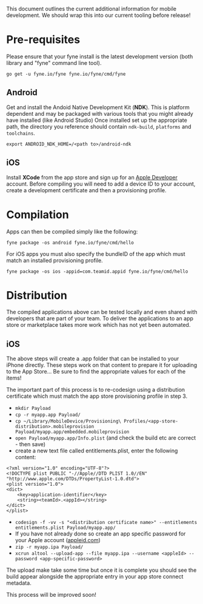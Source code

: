 This document outlines the current additional information for mobile development.
We should wrap this into our current tooling before release!

# Pre-requisites

Please ensure that your fyne install is the latest development version (both library and "fyne" command line tool).
```
go get -u fyne.io/fyne fyne.io/fyne/cmd/fyne
```

## Android

Get and install the Andoid Native Development Kit (**NDK**). This is platform dependent and may be packaged 
with various tools that you might already have installed (like Android Studio)
Once installed set up the appropriate path, the directory you reference should contain `ndk-build`,
`platforms` and `toolchains`.

`export ANDROID_NDK_HOME=/<path to>/android-ndk`

## iOS

Install **XCode** from the app store and sign up for an [Apple Developer](https://developer.apple.com) account.
Before compiling you will need to add a device ID to your account, create a development certificate and
then a provisioning profile.

# Compilation

Apps can then be compiled simply like the following:

`fyne package -os android fyne.io/fyne/cmd/hello`

For iOS apps you must also specify the bundleID of the app which must match an installed provisioning profile.

`fyne package -os ios -appid=com.teamid.appid fyne.io/fyne/cmd/hello`

# Distribution

The compiled applications above can be tested locally and even shared with
developers that are part of your team. To deliver the applications to an app
store or marketplace takes more work which has not yet been automated.

## iOS

The above steps will create a .app folder that can be installed to your
iPhone directly. These steps work on that content to prepare it for uploading
to the App Store...
Be sure to find the appropriate values for each of the <placeholder> items!

The important part of this process is to re-codesign using a distribution certificate
which must match the app store provisioning profile in step 3.

* `mkdir Payload`
* `cp -r myapp.app Payload/`
* `cp ~/Library/MobileDevice/Provisioning\ Profiles/<app-store-distribution>.mobileprovision Payload/myapp.app/embedded.mobileprovision`
* `open Payload/myapp.app/Info.plist` (and check the build etc are correct - then save)
* create a new text file called entitlements.plist, enter the following content:
```
<?xml version="1.0" encoding="UTF-8"?>
<!DOCTYPE plist PUBLIC "-//Apple//DTD PLIST 1.0//EN" "http://www.apple.com/DTDs/PropertyList-1.0.dtd">
<plist version="1.0">
<dict>
    <key>application-identifier</key>
    <string><teamId>.<appId></string>
</dict>
</plist>
```
* `codesign -f -vv -s "<distribution certificate name>" --entitlements entitlements.plist Payload/myapp.app/`
* If you have not already done so create an app specific password for your
Apple account ([appleid.com](https://appleid.apple.com))
* `zip -r myapp.ipa Payload/`
* `xcrun altool --upload-app --file myapp.ipa --username <appleId> --password <app-specific-password>`

The upload make take some time but once it is complete you should see the build
appear alongside the appropriate entry in your app store connect metadata.

This process will be improved soon!

